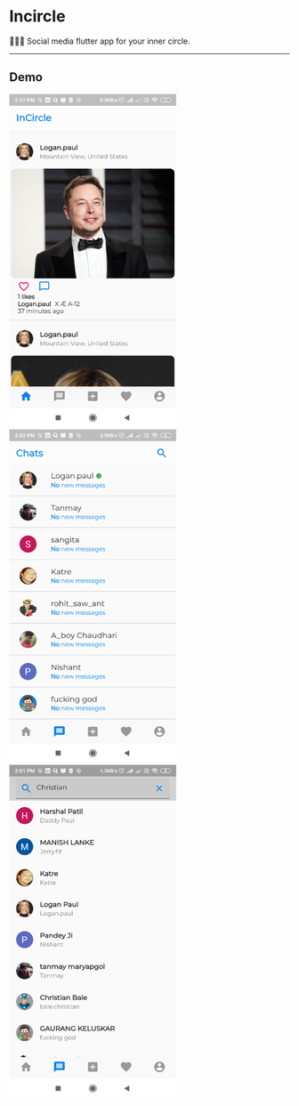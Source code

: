# Incircle

👩‍👧‍👦 Social media flutter app for your inner circle.

---

## Demo

<p float="left">
  <img src="https://github.com/prashantchanne12/InCircle/blob/master/images/1.png" width="300" />
  <img src="https://github.com/prashantchanne12/InCircle/blob/master/images/2.png" width="300" />
  <img src="https://github.com/prashantchanne12/InCircle/blob/master/images/3.png" width="300" />
</p>


